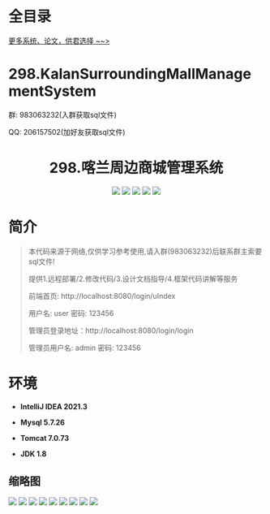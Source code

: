 # 全目录

[更多系统、论文，供君选择 ~~>](https://www.yuque.com/wisebit/blog)

# 298.KalanSurroundingMallManagementSystem

<p>群: 983063232(入群获取sql文件)</p>
<p>QQ: 206157502(加好友获取sql文件)</p>

<p><h1 align="center">298.喀兰周边商城管理系统</h1></p>



<p align="center">
	<img src="https://img.shields.io/badge/jdk-1.8-orange.svg"/>
    <img src="https://img.shields.io/badge/spring-5.x-lightgrey.svg"/>
    <img src="https://img.shields.io/badge/springmvc-3.x-blue.svg"/>
    <img src="https://img.shields.io/badge/mybatis-5.x-yellow.svg"/>
    <img src="https://img.shields.io/badge/jsp-5.x-yellow.svg"/>
</p>

# 简介

> 本代码来源于网络,仅供学习参考使用,请入群(983063232)后联系群主索要sql文件!
>
> 提供1.远程部署/2.修改代码/3.设计文档指导/4.框架代码讲解等服务
>
> 前端首页: http://localhost:8080/login/uIndex
>
> 用户名: user   密码: 123456
>
> 管理员登录地址：http://localhost:8080/login/login
>
> 管理员用户名: admin   密码: 123456
>


# 环境

- <b>IntelliJ IDEA 2021.3</b>

- <b>Mysql 5.7.26</b>

- <b>Tomcat 7.0.73</b>

- <b>JDK 1.8</b>





## 缩略图

![](https://bitwise.oss-cn-heyuan.aliyuncs.com/2024/9/10/89df2bc6-3ef9-4789-9aed-9c4a8bca3cd9.png)
![](https://bitwise.oss-cn-heyuan.aliyuncs.com/2024/9/10/179f24e0-4aed-44a3-b11a-8fab0abf1990.png)
![](https://bitwise.oss-cn-heyuan.aliyuncs.com/2024/9/10/c4a2e7fa-62b9-419f-9d33-fa347cdd2c4e.png)
![](https://bitwise.oss-cn-heyuan.aliyuncs.com/2024/9/10/581616fa-f288-41d3-9d66-57a88a17ec87.png)
![](https://bitwise.oss-cn-heyuan.aliyuncs.com/2024/9/10/0cbe3a18-df49-4ea5-83ba-3f3ed1362f80.png)
![](https://bitwise.oss-cn-heyuan.aliyuncs.com/2024/9/10/8a786808-40d8-40d7-a2c6-d1010b5d90fb.png)
![](https://bitwise.oss-cn-heyuan.aliyuncs.com/2024/9/10/3afb5d6d-9cb7-4bf2-a19e-ff580a20eb34.png)
![](https://bitwise.oss-cn-heyuan.aliyuncs.com/2024/9/10/bba0b1cd-4b88-4469-b415-b32c2a4d6fee.png)
![](https://bitwise.oss-cn-heyuan.aliyuncs.com/2024/9/10/8ef4192e-fffa-485b-9d68-dd684664e302.png)






